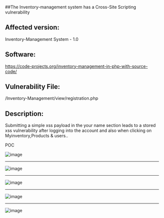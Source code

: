 ##The Inventory-management system has a Cross-Site Scripting vulnerability

## Affected version: 
Inventory-Management System - 1.0

## Software:
https://code-projects.org/inventory-management-in-php-with-source-code/

## Vulnerability File:
/Inventory-Management/view/registration.php

## Description:
Submitting a simple <script>alert(3)</script> xss payload in the your name section leads to a stored xss vulnerability after logging into the account and also when clicking on Myinventory,Products & users..

POC


![image](https://github.com/user-attachments/assets/72863d23-e321-4b5f-a4b3-3db517808962)


-------------------------------------------------------------------------------------



![image](https://github.com/user-attachments/assets/c07cfb1b-0093-48d0-b8e3-199cde166de2)


-----------------------------------------------------------------------------------------

![image](https://github.com/user-attachments/assets/f37a1d51-1ed2-46f8-9830-c9c3267715e0)



-----------------------------------------------------------------------------------------

![image](https://github.com/user-attachments/assets/e7167b93-a104-4627-9132-509087eb5250)



------------------------------------------------------------------------------------------

![image](https://github.com/user-attachments/assets/9f2f94c9-ca48-4898-b3a9-55c97426a04d)



